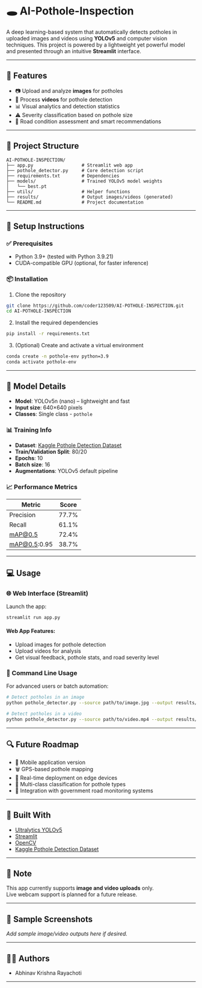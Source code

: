 # 🕳️ AI-Pothole-Inspection

A deep learning-based system that automatically detects potholes in uploaded images and videos using **YOLOv5** and computer vision techniques. This project is powered by a lightweight yet powerful model and presented through an intuitive **Streamlit** interface.

---

## 🚀 Features

- 📷 Upload and analyze **images** for potholes  
- 🎥 Process **videos** for pothole detection  
- 📊 Visual analytics and detection statistics  
- ⚠️ Severity classification based on pothole size  
- 🚣️ Road condition assessment and smart recommendations  

---

## 📁 Project Structure

```
AI-POTHOLE-INSPECTION/
├── app.py                  # Streamlit web app
├── pothole_detector.py     # Core detection script
├── requirements.txt        # Dependencies
├── models/                 # Trained YOLOv5 model weights
│   └── best.pt
├── utils/                  # Helper functions
├── results/                # Output images/videos (generated)
└── README.md               # Project documentation
```

---

## 💪 Setup Instructions

### ✅ Prerequisites

- Python 3.9+ (tested with Python 3.9.21)  
- CUDA-compatible GPU (optional, for faster inference)

### 📦 Installation

1. Clone the repository  
```bash
git clone https://github.com/coder123509/AI-POTHOLE-INSPECTION.git
cd AI-POTHOLE-INSPECTION
```

2. Install the required dependencies  
```bash
pip install -r requirements.txt
```

3. (Optional) Create and activate a virtual environment  
```bash
conda create -n pothole-env python=3.9
conda activate pothole-env
```

---

## 🧠 Model Details

- **Model**: YOLOv5n (nano) – lightweight and fast  
- **Input size**: 640×640 pixels  
- **Classes**: Single class - `pothole`

### 📊 Training Info

- **Dataset**: [Kaggle Pothole Detection Dataset](https://www.kaggle.com/datasets)  
- **Train/Validation Split**: 80/20  
- **Epochs**: 10  
- **Batch size**: 16  
- **Augmentations**: YOLOv5 default pipeline

### 📈 Performance Metrics

| Metric      | Score  |
|-------------|--------|
| Precision   | 77.7%  |
| Recall      | 61.1%  |
| mAP@0.5     | 72.4%  |
| mAP@0.5:0.95| 38.7%  |

---

## 💻 Usage

### 🌐 Web Interface (Streamlit)

Launch the app:
```bash
streamlit run app.py
```

#### Web App Features:
- Upload images for pothole detection
- Upload videos for analysis
- Get visual feedback, pothole stats, and road severity level

### 🧪 Command Line Usage

For advanced users or batch automation:

```bash
# Detect potholes in an image
python pothole_detector.py --source path/to/image.jpg --output results/output.jpg

# Detect potholes in a video
python pothole_detector.py --source path/to/video.mp4 --output results/output.mp4
```

---

## 🔍 Future Roadmap

- 📱 Mobile application version  
- 🗑️ GPS-based pothole mapping  
- 📶 Real-time deployment on edge devices  
- 🧠 Multi-class classification for pothole types  
- 🏡 Integration with government road monitoring systems  

---

## 🤝 Built With

- [Ultralytics YOLOv5](https://github.com/ultralytics/yolov5)  
- [Streamlit](https://streamlit.io)  
- [OpenCV](https://opencv.org)  
- [Kaggle Pothole Detection Dataset](https://www.kaggle.com)  

---

## 📌 Note

This app currently supports **image and video uploads** only.  
Live webcam support is planned for a future release.

---

## 📸 Sample Screenshots

_Add sample image/video outputs here if desired._

---

## 👨‍💼 Authors

- Abhinav Krishna Rayachoti  
  
---

